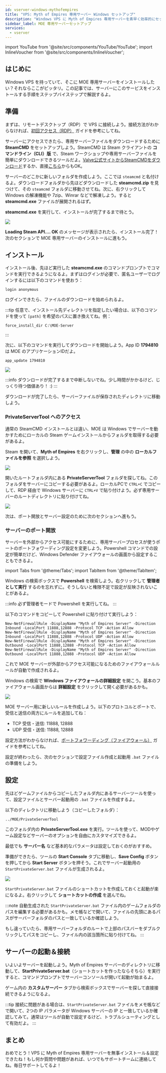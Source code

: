 ```yaml
---
id: vserver-windows-mythofempires
title: "VPS: Myth of Empires 専用サーバー Windows セットアップ"
description: "Windows VPS に Myth of Empires 専用サーバーを素早く効率的にセットアップする方法 → 今すぐチェック"
sidebar_label: MOE 専用サーバーセットアップ
services:
  - vserver
---
```


import YouTube from '@site/src/components/YouTube/YouTube';
import InlineVoucher from '@site/src/components/InlineVoucher';

## はじめに
Windows VPS を持っていて、そこに MOE 専用サーバーをインストールしたい？それならここがピッタリ。この記事では、サーバーにこのサービスをインストールする手順をステップバイステップで解説するよ。
<YouTube videoId="ir3QNvwu7WY" imageSrc="https://screensaver01.zap-hosting.com/index.php/s/4WnZSyGqLyN7pmG/preview" title="Windows VPSでMyth Of Empiresサーバーをセットアップする方法！" description="実際に動いているところを見ると理解しやすい？そんなあなたに！動画でわかりやすく解説。急いでる時も、じっくり情報を吸収したい時もバッチリ！"/>
<InlineVoucher />

## 準備
まずは、リモートデスクトップ（RDP）で VPS に接続しよう。接続方法がわからなければ、[初回アクセス（RDP）](vserver-windows-userdp.md) ガイドを参考にしてね。

サーバーにアクセスできたら、専用サーバーファイルをダウンロードするために **SteamCMD** をセットアップしよう。SteamCMD は Steam クライアントの **コマンドライン（CLI）版** で、Steam ワークショップや専用サーバーファイルを簡単にダウンロードできるツールだよ。[Valve公式サイトからSteamCMDをダウンロード](https://developer.valvesoftware.com/wiki/SteamCMD)するか、直接[こちら](https://steamcdn-a.akamaihd.net/client/installer/steamcmd.zip)からもOK。

サーバーのどこかに新しいフォルダを作成しよう。ここでは `steamcmd` と名付けるよ。ダウンロードフォルダから先ほどダウンロードした **steamcmd.zip** を見つけて、その `steamcmd` フォルダに移動させてね。次に、右クリックして Windows の解凍機能や 7zip、Winrar などで解凍しよう。すると **steamcmd.exe** ファイルが展開されるはず。

**steamcmd.exe** を実行して、インストールが完了するまで待とう。

![](https://github.com/zaphosting/docs/assets/42719082/ffb8e8a1-26e3-4d16-9baf-938e17ec1613)

**Loading Steam API.... OK** のメッセージが表示されたら、インストール完了！次のセクションで MOE 専用サーバーのインストールに進もう。

## インストール

インストール後、先ほど実行した **steamcmd.exe** のコマンドプロンプトでコマンドを実行できるようになるよ。まずはログインが必要で、匿名ユーザーでログインするには以下のコマンドを使おう：
```
login anonymous
```

ログインできたら、ファイルのダウンロードを始められるよ。

:::tip
任意で、インストール先ディレクトリを指定したい場合は、以下のコマンドを使って `[path]` を希望のパスに置き換えてね。例：
```
force_install_dir C:\MOE-Server
```
:::

次に、以下のコマンドを実行してダウンロードを開始しよう。App ID **1794810** は MOE のアプリケーションIDだよ。
```
app_update 1794810
```

![](https://github.com/zaphosting/docs/assets/42719082/29931eec-fd19-4806-88dc-69e585e42370)

:::info
ダウンロードが完了するまで中断しないでね。少し時間がかかるけど、じっくり待つ価値あり！ :)
:::

ダウンロードが完了したら、サーバーファイルが保存されたディレクトリに移動しよう。

### PrivateServerTool へのアクセス

通常の SteamCMD インストールとは違い、MOE は Windows でサーバーを動かすためにローカルの Steam ゲームインストールからフォルダを取得する必要があるよ。

Steam を開いて、**Myth of Empires** を右クリックし、**管理** の中の **ローカルファイルを参照** を選択しよう。

![](https://screensaver01.zap-hosting.com/index.php/s/Cmj325wLSWgNGif/preview)

開いたルートフォルダ内にある **PrivateServerTool** フォルダを探してね。このフォルダをサーバーにコピーする必要があるよ。ローカルPCで `CTRL+C` でコピーして、RDP 経由で Windows サーバーに `CTRL+V` で貼り付けよう。必ず専用サーバーのルートディレクトリに貼り付けてね。

![](https://screensaver01.zap-hosting.com/index.php/s/sXdqCYW2QnKrReN/preview)

次は、ポート開放とサーバー設定のために次のセクションへ進もう。

### サーバーのポート開放

サーバーを外部からアクセス可能にするために、専用サーバープロセスが使うポートのポートフォワーディング設定を変更しよう。Powershell コマンドでの設定が簡単だけど、Windows Defender ファイアウォールの画面から設定することもできるよ。

import Tabs from '@theme/Tabs';
import TabItem from '@theme/TabItem';

<Tabs>
<TabItem value="powershell" label="Powershell で設定" default>

Windows の検索ボックスで **Powershell** を検索しよう。右クリックして **管理者として実行** するのを忘れずに。そうしないと権限不足で設定が反映されないことがあるよ。

:::info
必ず管理者モードで Powershell を実行してね。
:::

以下のコマンドをコピーして Powershell に貼り付けて実行しよう：
```
New-NetFirewallRule -DisplayName "Myth of Empires Server" -Direction Inbound -LocalPort 11888,12888 -Protocol TCP -Action Allow
New-NetFirewallRule -DisplayName "Myth of Empires Server" -Direction Inbound -LocalPort 11888,12888 -Protocol UDP -Action Allow
New-NetFirewallRule -DisplayName "Myth of Empires Server" -Direction Outbound -LocalPort 11888,12888 -Protocol TCP -Action Allow
New-NetFirewallRule -DisplayName "Myth of Empires Server" -Direction Outbound -LocalPort 11888,12888 -Protocol UDP -Action Allow
```

これで MOE サーバーが外部からアクセス可能になるためのファイアウォールルールが自動で作成されるよ。

</TabItem>

<TabItem value="windefender" label="Windows Defender で設定">

Windows の検索で **Windows ファイアウォールの詳細設定** を開こう。基本のファイアウォール画面からは **詳細設定** をクリックして開く必要があるかも。

![](https://github.com/zaphosting/docs/assets/42719082/5fb9f943-7e51-4d8f-9df4-2f5ff60857d3)

MOE サーバー用に新しいルールを作成しよう。以下のプロトコルとポートで、受信と送信の両方にルールを追加してね：
- TCP 受信・送信: 11888, 12888
- UDP 受信・送信: 11888, 12888

設定方法がわからなければ、[ポートフォワーディング（ファイアウォール）](vserver-windows-port.md) ガイドを参考にしてね。

</TabItem>
</Tabs>

設定が終わったら、次のセクションで設定ファイル作成と起動用 `.bat` ファイルの準備をしよう。

## 設定

先ほどゲームファイルからコピーしたフォルダ内にあるサーバーツールを使って、設定ファイルとサーバー起動用の `.bat` ファイルを作成するよ。

以下のディレクトリに移動しよう（コピーしたフォルダ）：
```
../MOE/PrivateServerTool
```

このフォルダ内の **PrivateServerTool.exe** を実行。ツールを使って、MODやゲーム設定などサーバーのオプションを自由にカスタマイズできるよ。

最低でも **サーバー名** など基本的なパラメータは設定しておくのがおすすめ。

準備ができたら、ツールの **Start Console** タブに移動し、**Save Config** ボタンを押してから **Start Server** ボタンを押そう。これでサーバー起動用の `StartPrivateServer.bat` ファイルが生成されるよ。

![](https://screensaver01.zap-hosting.com/index.php/s/TtcAbW6ZEWNyjXS/preview)

`StartPrivateServer.bat` ファイルのショートカットを作成しておくと起動が楽になるよ。右クリックして **ショートカットの作成** を選んでね。

:::note
自動生成された `StartPrivateServer.bat` ファイル内のゲームフォルダのパスを編集する必要があるかも。メモ帳などで開いて、ファイルの先頭にあるパスがサーバーフォルダのパスと一致しているか確認しよう。

もし違っていたら、専用サーバーフォルダのルートで上部のパスバーをダブルクリックしてパスをコピーし、ファイル内の該当箇所に貼り付けてね。
:::

## サーバーの起動＆接続

いよいよサーバーを起動しよう。Myth of Empires サーバーのディレクトリに移動して、**StartPrivateServer.bat**（ショートカットを作ったならそちら）を実行すると、コマンドプロンプトでサーバーコンソールが開いて起動が始まるよ。

ゲーム内の **カスタムサーバー** タブから検索ボックスでサーバーを探して直接接続できるようになるよ。

:::tip
接続に問題がある場合は、`StartPrivateServer.bat` ファイルをメモ帳などで開いて、2つの IP パラメータが Windows サーバーの IP と一致しているか確認してみて。通常はツールが自動で設定するけど、トラブルシューティングとして有効だよ。
:::

## まとめ

おめでとう！VPS に Myth of Empires 専用サーバーを無事インストール＆設定できたね！もし何か質問や問題があれば、いつでもサポートチームに連絡してね。毎日サポートしてるよ！

<InlineVoucher />